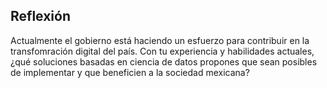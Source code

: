 ## Reflexión
Actualmente el gobierno está haciendo un esfuerzo para contribuir en la transfomración digital del país. Con tu experiencia y habilidades actuales, ¿qué soluciones basadas en ciencia de datos propones que sean posibles de implementar y que beneficien a la sociedad mexicana?